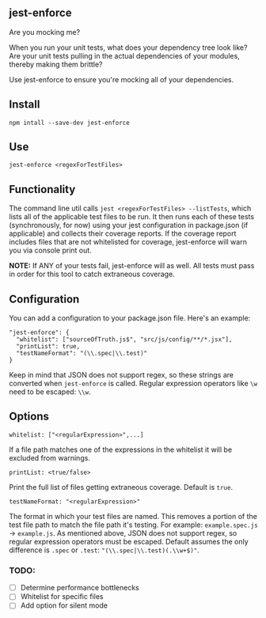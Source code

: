 ## jest-enforce
Are you mocking me?

When you run your unit tests, what does your dependency tree look like? Are your unit tests pulling in the actual dependencies of your modules, thereby making them brittle?

Use jest-enforce to ensure you're mocking all of your dependencies.

## Install
`npm intall --save-dev jest-enforce`

## Use
`jest-enforce <regexForTestFiles>`

## Functionality
The command line util calls `jest <regexForTestFiles> --listTests`, which lists all of the applicable test files to be run. It then runs each of these tests (synchronously, for now) using your jest configuration in package.json (if applicable) and collects their coverage reports. If the coverage report includes files that are not whitelisted for coverage, jest-enforce will warn you via console print out.

<strong>NOTE:</strong> If ANY of your tests fail, jest-enforce will as well. All tests must pass in order for this tool to catch extraneous coverage.

## Configuration
You can add a configuration to your package.json file. Here's an example:
```
"jest-enforce": {
  "whitelist": ["sourceOfTruth.js$", "src/js/config/**/*.jsx"],
  "printList": true,
  "testNameFormat": "(\\.spec|\\.test)"
}
```

Keep in mind that JSON does not support regex, so these strings are converted when `jest-enforce` is called. Regular expression operators like `\w` need to be escaped: `\\w`.

## Options
`whitelist: ["<regularExpression>",...]`

If a file path matches one of the expressions in the whitelist it will be excluded from warnings.

`printList: <true/false>`

Print the full list of files getting extraneous coverage. Default is  `true`.

`testNameFormat: "<regularExpression>"`

The format in which your test files are named. This removes a portion of the test file path to match the file path it's testing. For example: `example.spec.js` -> `example.js`. As mentioned above, JSON does not support regex, so regular expression operators must be escaped. Default assumes the only difference is `.spec` or `.test`: `"(\\.spec|\\.test)(.\\w+$)"`.


### TODO:
- [ ] Determine performance bottlenecks
- [ ] Whitelist for specific files
- [ ] Add option for silent mode
